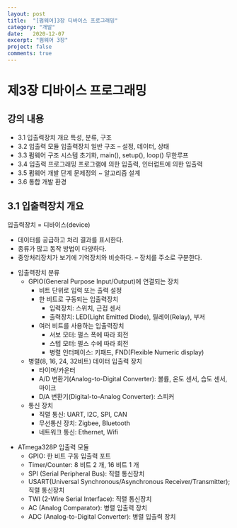 ```yaml
---
layout: post
title:  "[펌웨어]3장 디바이스 프로그래밍"
category: "개발"
date:   2020-12-07
excerpt: "펌웨어 3장"
project: false
comments: true
---
```


제3장 디바이스 프로그래밍
===============================

강의 내용
----------
- 3.1 입출력장치 개요 특성, 분류, 구조
- 3.2 입출력 모듈 입출력장치 일반 구조 – 설정, 데이터, 상태
- 3.3 펌웨어 구조 시스템 초기화, main(), setup(), loop() 무한루프
- 3.4 입출력 프로그래밍 프로그램에 의한 입출력, 인터럽트에 의한 입출력
- 3.5 펌웨어 개발 단계 문제정의 ~ 알고리즘 설계
- 3.6 통합 개발 환경

3.1 입출력장치 개요
----------------------
입출력장치 = 디바이스(device)
- 데이터를 공급하고 처리 결과를 표시한다.
- 종류가 많고 동작 방법이 다양하다.
- 중앙처리장치가 보기에 기억장치와 비슷하다. – 장치를 주소로 구분한다.

* 입출력장치 분류
    - GPIO(General Purpose Input/Output)에 연결되는 장치
        * 비트 단위로 입력 또는 출력 설정
        * 한 비트로 구동되는 입출력장치
            - 입력장치: 스위치, 근접 센서
            - 출력장치: LED(Light Emitted Diode), 릴레이(Relay), 부저
        * 여러 비트를 사용하는 입출력장치
            - 서보 모터: 펄스 폭에 따라 회전
            - 스텝 모터: 펄스 수에 따라 회전
            - 병렬 인터페이스: 키패드, FND(Flexible Numeric display)
    - 병렬(8, 16, 24, 32비트) 데이터 입출력 장치
        * 타이머/카운터
        * A/D 변환기(Analog-to-Digital Converter): 볼륨, 온도 센서, 습도 센서, 마이크
        * D/A 변환기(Digital-to-Analog Converter): 스피커
    - 통신 장치
        * 직렬 통신: UART, I2C, SPI, CAN
        * 무선통신 장치: Zigbee, Bluetooth
        * 네트워크 통신: Ethernet, Wifi

- ATmega328P 입출력 모듈
    * GPIO: 한 비트 구동 입출력 포트
    * Timer/Counter: 8 비트 2 개, 16 비트 1 개
    * SPI (Serial Peripheral Bus): 직렬 통신장치
    * USART(Universal Synchronous/Asynchronous Receiver/Transmitter); 직렬 통신장치
    * TWI (2-Wire Serial Interface): 직렬 통신장치
    * AC (Analog Comparator): 병렬 입출력 장치
    * ADC (Analog-to-Digital Converter): 병렬 입출력 장치